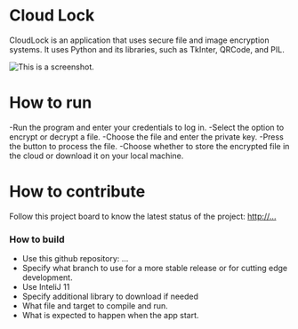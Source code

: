 # Cloud Lock
CloudLock is an application that uses secure file and image encryption systems. It uses Python and its libraries, such as TkInter, QRCode, and PIL.

![This is a screenshot.](images.png)
# How to run
 -Run the program and enter your credentials to log in.
 -Select the option to encrypt or decrypt a file.
 -Choose the file and enter the private key.
 -Press the button to process the file.
 -Choose whether to store the encrypted file in the cloud or download it on your local machine.

# How to contribute
Follow this project board to know the latest status of the project: [http://...]([http://...])  

### How to build
- Use this github repository: ... 
- Specify what branch to use for a more stable release or for cutting edge development.  
- Use InteliJ 11
- Specify additional library to download if needed 
- What file and target to compile and run. 
- What is expected to happen when the app start. 
